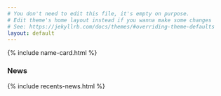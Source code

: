 ```yaml
---
# You don't need to edit this file, it's empty on purpose.
# Edit theme's home layout instead if you wanna make some changes
# See: https://jekyllrb.com/docs/themes/#overriding-theme-defaults
layout: default
---
```


{% include name-card.html %}
<h3 class="home-section__header">News</h3>
{% include recents-news.html %}
